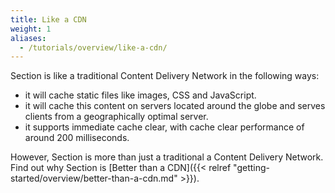 ```yaml
---
title: Like a CDN
weight: 1
aliases:
  - /tutorials/overview/like-a-cdn/
---
```


Section is like a traditional Content Delivery Network in the following ways:

* it will cache static files like images, CSS and JavaScript.
* it will cache this content on servers located around the globe and serves clients from a geographically optimal server.
* it supports immediate cache clear, with cache clear performance of around 200 milliseconds.

However, Section is more than just a traditional a Content Delivery Network. Find out why Section is [Better than a CDN]({{< relref "getting-started/overview/better-than-a-cdn.md" >}}).
